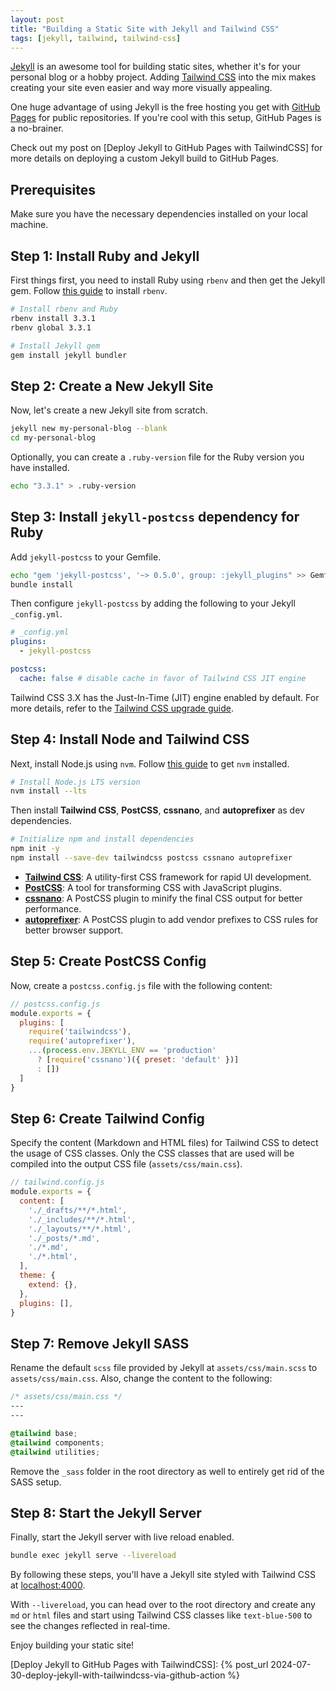 ```yaml
---
layout: post
title: "Building a Static Site with Jekyll and Tailwind CSS"
tags: [jekyll, tailwind, tailwind-css]
---
```


[Jekyll](https://jekyllrb.com/) is an awesome tool for building static sites, whether it's for your personal blog or a hobby project. Adding [Tailwind CSS](https://tailwindcss.com/) into the mix makes creating your site even easier and way more visually appealing.

One huge advantage of using Jekyll is the free hosting you get with [GitHub Pages](https://docs.github.com/en/pages) for public repositories. If you're cool with this setup, GitHub Pages is a no-brainer.

Check out my post on [Deploy Jekyll to GitHub Pages with TailwindCSS] for more details on deploying a custom Jekyll build to GitHub Pages.

## Prerequisites

Make sure you have the necessary dependencies installed on your local machine.

## Step 1: Install Ruby and Jekyll

First things first, you need to install Ruby using `rbenv` and then get the Jekyll gem. Follow [this guide](https://github.com/rbenv/rbenv#installation) to install `rbenv`.

```sh
# Install rbenv and Ruby
rbenv install 3.3.1
rbenv global 3.3.1

# Install Jekyll gem
gem install jekyll bundler
```

## Step 2: Create a New Jekyll Site

Now, let's create a new Jekyll site from scratch.
```sh
jekyll new my-personal-blog --blank
cd my-personal-blog
```

Optionally, you can create a `.ruby-version` file for the Ruby version you have installed.
```sh
echo "3.3.1" > .ruby-version
```

## Step 3: Install `jekyll-postcss` dependency for Ruby

Add `jekyll-postcss` to your Gemfile.
```sh
echo "gem 'jekyll-postcss', '~> 0.5.0', group: :jekyll_plugins" >> Gemfile
bundle install
```

Then configure `jekyll-postcss` by adding the following to your Jekyll `_config.yml`.
```yaml
# _config.yml
plugins:
  - jekyll-postcss

postcss:
  cache: false # disable cache in favor of Tailwind CSS JIT engine
```

Tailwind CSS 3.X has the Just-In-Time (JIT) engine enabled by default. For more details, refer to the [Tailwind CSS upgrade guide](https://tailwindcss.com/docs/upgrade-guide#migrating-to-the-jit-engine).

## Step 4: Install Node and Tailwind CSS

Next, install Node.js using `nvm`. Follow [this guide](https://github.com/nvm-sh/nvm#installing-and-updating) to get `nvm` installed. 
```sh
# Install Node.js LTS version
nvm install --lts
```

Then install **Tailwind CSS**, **PostCSS**, **cssnano**, and **autoprefixer** as dev dependencies.
```sh
# Initialize npm and install dependencies
npm init -y
npm install --save-dev tailwindcss postcss cssnano autoprefixer
```

- **[Tailwind CSS](https://tailwindcss.com/)**: A utility-first CSS framework for rapid UI development.
- **[PostCSS](https://postcss.org/)**: A tool for transforming CSS with JavaScript plugins.
- **[cssnano](https://cssnano.co/)**: A PostCSS plugin to minify the final CSS output for better performance.
- **[autoprefixer](https://github.com/postcss/autoprefixer)**: A PostCSS plugin to add vendor prefixes to CSS rules for better browser support.

## Step 5: Create PostCSS Config

Now, create a `postcss.config.js` file with the following content:
```js
// postcss.config.js
module.exports = {
  plugins: [
    require('tailwindcss'),
    require('autoprefixer'),
    ...(process.env.JEKYLL_ENV == 'production'
      ? [require('cssnano')({ preset: 'default' })]
      : [])
  ]
}
```

## Step 6: Create Tailwind Config

Specify the content (Markdown and HTML files) for Tailwind CSS to detect the usage of CSS classes. Only the CSS classes that are used will be compiled into the output CSS file (`assets/css/main.css`).

```js
// tailwind.config.js
module.exports = {
  content: [
    './_drafts/**/*.html',
    './_includes/**/*.html',
    './_layouts/**/*.html',
    './_posts/*.md',
    './*.md',
    './*.html',
  ],
  theme: {
    extend: {},
  },
  plugins: [],
}
```

## Step 7: Remove Jekyll SASS

Rename the default `scss` file provided by Jekyll at `assets/css/main.scss` to `assets/css/main.css`. Also, change the content to the following:
```css
/* assets/css/main.css */
---
---

@tailwind base;
@tailwind components;
@tailwind utilities;
```

Remove the `_sass` folder in the root directory as well to entirely get rid of the SASS setup.

## Step 8: Start the Jekyll Server

Finally, start the Jekyll server with live reload enabled.

```sh
bundle exec jekyll serve --livereload
```

By following these steps, you'll have a Jekyll site styled with Tailwind CSS at [localhost:4000](http://localhost:4000).

With `--livereload`, you can head over to the root directory and create any `md` or `html` files and start using Tailwind CSS classes like `text-blue-500` to see the changes reflected in real-time.

Enjoy building your static site!

[Deploy Jekyll to GitHub Pages with TailwindCSS]: {% post_url 2024-07-30-deploy-jekyll-with-tailwindcss-via-github-action %}